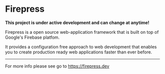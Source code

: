 # Firepress 

**This project is under active development and can change at anytime!**

Firepress is a open source web-application framework that is built on top of Google's Firebase platfom.

It provides a configuration free approach to web development that enables you to create production ready web applications faster than ever before.

---

For more info please see go to https://firepress.dev
